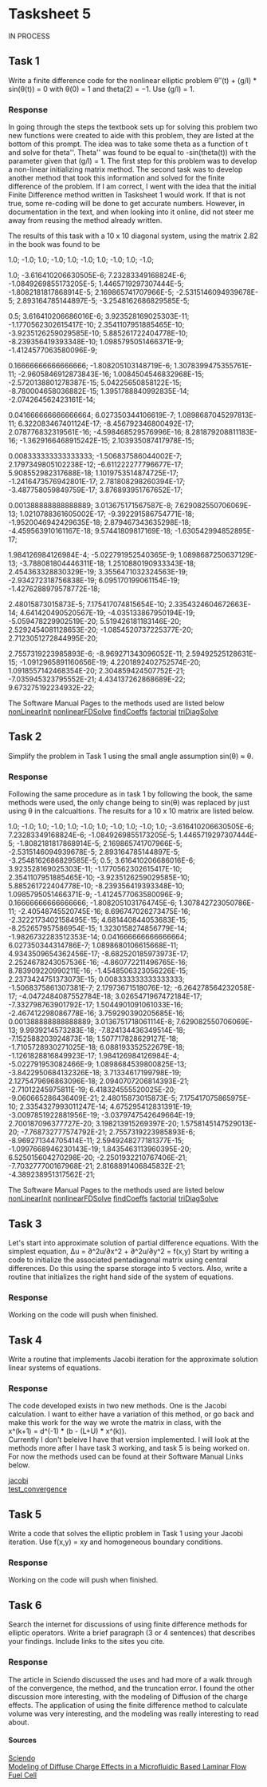 # Tasksheet 5
 
 IN PROCESS
 
## Task 1
Write a finite difference code for the nonlinear elliptic problem
θ′′(t) + (g/l) * sin(θ(t)) = 0
with 
θ(0) = 1 and theta(2) = −1. Use (g/l) = 1.
### Response
In going through the steps the textbook sets up for solving this problem two new functions were created to aide with this problem, they are listed at the bottom of this prompt. The idea was to take some theta as a function of t and solve for theta''. Theta'' was found to be equal to -sin(theta(t)) with the parameter given that (g/l) = 1. The first step for this problem was to develop a non-linear initializing matrix method. The second task was to develop another method that took this information and solved for the finite difference of the problem. If I am correct, I went with the idea that the initial Finite Difference method written in Tasksheet 1 would work. If that is not true, some re-coding will be done to get accurate numbers. However, in documentation in the text, and when looking into it online, did not steer me away from reusing the method already written.

The results of this task with a 10 x 10 diagonal system, using the matrix 2.82 in the book was found to be     

1.0; -1.0; 1.0; -1.0; 1.0; -1.0; 1.0; -1.0; 1.0; -1.0;    

1.0; -3.616410206630505E-6; 7.23283349168824E-6; -1.0849269855173205E-5; 1.4465719297307444E-5; -1.8082181817868914E-5; 2.169865741707966E-5; -2.5315146094939678E-5; 2.893164785144897E-5; -3.2548162686829585E-5;    

0.5; 3.616410206686016E-6; 3.923528169025303E-11; -1.1770562302615417E-10; 2.3541107951885465E-10; -3.9235126259029585E-10; 5.885261722404778E-10; -8.239356419393348E-10; 1.0985795051466371E-9; -1.4124577063580096E-9;     

0.16666666666666666; -1.808205103148719E-6; 1.3078399475355761E-11; -2.9605846912873843E-16; 1.0084504546832968E-15; -2.5720138801278387E-15; 5.04225650858122E-15; -8.780004658036882E-15; 1.3951788840992835E-14; -2.074264562423161E-14;    

0.041666666666666664; 6.027350344106619E-7; 1.0898687045297813E-11; 6.322083467401124E-17; -8.456792346800492E-17; 2.078776832319561E-16; -4.598468529576996E-16; 8.281879208811183E-16; -1.3629166468915242E-15; 2.103935087417978E-15;    

0.008333333333333333; -1.506837586044002E-7; 2.1797349805102238E-12; -6.611222277796677E-17; 5.908552982317688E-18; 1.1019753514874725E-17; -1.2416473576942801E-17; 2.781808298260394E-17; -3.487758059849759E-17; 3.876893951767652E-17;    

0.001388888888888889; 3.013675171567587E-8; 7.629082550706069E-13; 1.0210788361605002E-17; -9.392291586754771E-18; -1.9520046942429635E-18; 2.879467343635298E-18; -4.459563910161167E-18; 9.57441809817169E-18; -1.630542994852895E-17;    

1.984126984126984E-4; -5.022791952540365E-9; 1.0898687250637129E-13; -3.788081804446311E-18; 1.2510880190933343E-18; 2.454363328830329E-19; 3.3556471032324563E-19; -2.934272318756838E-19; 6.095170199061154E-19; -1.4276288979578772E-18;     

2.48015873015873E-5; 7.175417074815654E-10; 2.3354324604672663E-14; 4.641420490520567E-19; -4.035133867950194E-19; -5.059478229902519E-20; 5.519426181183146E-20; 2.5292454081128653E-20; -1.0854520737225377E-20; 2.7123051272844995E-20;     

2.7557319223985893E-6; -8.969271343096052E-11; 2.59492525128631E-15; -1.0912965891160656E-19; 4.2201892402752574E-20; 1.0918557142468354E-20; 2.304859424507752E-21; -7.035945323795552E-21; 4.434137262868689E-22; 9.673275192234932E-22;     

      
The Software Manual Pages to the methods used are listed below       
[nonLinearInit](https://github.com/nicoleefleming/math5620/blob/master/SoftwareManual/nonLinearInit.md)
[nonlinearFDSolve](https://github.com/nicoleefleming/math5620/blob/master/SoftwareManual/nonlinearFDSolve.md)
[findCoeffs](https://github.com/nicoleefleming/math5620/blob/master/SoftwareManual/findCoeffs.md)
[factorial](https://github.com/nicoleefleming/math5620/blob/master/SoftwareManual/factorial.md)
[triDiagSolve](https://github.com/nicoleefleming/math5620/blob/master/SoftwareManual/triDiagSolve.md)

## Task 2
Simplify the problem in Task 1 using the small angle assumption 
sin(θ) ≈ θ.
### Response
Following the same procedure as in task 1 by following the book, the same methods were used, the only change being to sin(θ) was replaced by just using θ in the calcualtions. The results for a 10 x 10 matrix are listed below.     
      
1.0; -1.0; 1.0; -1.0; 1.0; -1.0; 1.0; -1.0; 1.0; -1.0; 
1.0; -3.616410206630505E-6; 7.23283349168824E-6; -1.0849269855173205E-5; 1.4465719297307444E-5; -1.8082181817868914E-5; 2.169865741707966E-5; -2.5315146094939678E-5; 2.893164785144897E-5; -3.2548162686829585E-5; 
0.5; 3.616410206686016E-6; 3.923528169025303E-11; -1.1770562302615417E-10; 2.3541107951885465E-10; -3.9235126259029585E-10; 5.885261722404778E-10; -8.239356419393348E-10; 1.0985795051466371E-9; -1.4124577063580096E-9; 
0.16666666666666666; -1.8082051031764745E-6; 1.307842723050786E-11; -2.40548745520745E-16; 8.696747026273475E-16; -2.3222173402158495E-15; 4.681440844053683E-15; -8.252657957586954E-15; 1.3230158274856779E-14; -1.9826732283512353E-14; 
0.041666666666666664; 6.027350344314786E-7; 1.0898680106615668E-11; 4.9343509654362456E-17; -8.682520185973973E-17; 2.2524678243057536E-16; -4.860772211496765E-16; 8.783909220990211E-16; -1.4548506323056226E-15; 2.2373424751373073E-15; 
0.008333333333333333; -1.5068375861307381E-7; 2.17973671518076E-12; -6.264278564232058E-17; -4.0472484087552784E-18; 3.0265471967472184E-17; -7.332798763901792E-17; 1.5044901091061033E-16; -2.467412298086778E-16; 3.759290390205685E-16; 
0.001388888888888889; 3.0136751718061114E-8; 7.629082550706069E-13; 9.9939214573283E-18; -7.824134436349514E-18; -7.152588203924873E-18; 1.507717828629127E-18; -1.7105728930271025E-18; 6.088193352522679E-18; -1.1261828816849923E-17; 
1.984126984126984E-4; -5.022791953082466E-9; 1.0898684539800825E-13; -3.8422950684132326E-18; 3.71334617199798E-19; 2.1275479696863096E-18; 2.0940707206814393E-21; -2.71012245975811E-19; 6.418324555520025E-20; -9.060665286436409E-21; 
2.48015873015873E-5; 7.175417075865975E-10; 2.3354327993011247E-14; 4.675295412831391E-19; -3.0097851922881956E-19; -3.0379747542649664E-19; 2.700187096377727E-20; 3.198213915269397E-20; 1.5758145147529013E-20; -7.768732777574792E-21; 
2.7557319223985893E-6; -8.969271344705414E-11; 2.5949248277181377E-15; -1.0997668946230143E-19; 1.8435463113960395E-20; 6.525015604270298E-20; -2.2501932210767406E-21; -7.703277700167968E-21; 2.8168891406845832E-21; -4.389238951317562E-21; 
     

The Software Manual Pages to the methods used are listed below       
[nonLinearInit](https://github.com/nicoleefleming/math5620/blob/master/SoftwareManual/nonLinearInit.md)
[nonlinearFDSolve](https://github.com/nicoleefleming/math5620/blob/master/SoftwareManual/nonlinearFDSolve.md)
[findCoeffs](https://github.com/nicoleefleming/math5620/blob/master/SoftwareManual/findCoeffs.md)
[factorial](https://github.com/nicoleefleming/math5620/blob/master/SoftwareManual/factorial.md)
[triDiagSolve](https://github.com/nicoleefleming/math5620/blob/master/SoftwareManual/triDiagSolve.md)

## Task 3
 Let's start into approximate solution of partial difference equations. With the simplest equation,
Δu = ∂^2u/∂x^2 + ∂^2u/∂y^2 = f(x,y)
Start by writing a code to initialize the associated pentadiagonal matrix using central differences. Do this using the sparse storage into 5 vectors. Also, write a routine that initializes the right hand side of the system of equations.
### Response   
Working on the code will push when finished.

## Task 4
Write a routine that implements Jacobi iteration for the approximate solution linear systems of equations.
### Response
The code developed exists in two new methods. One is the Jacobi calculation. I want to either have a variation of this method, or go back and make this work for the way we wrote the matrix in class, with the    
x^(k+1) = d^(-1) * (b - (L+U) * x^(k)).           
Currently I don't beleive I have that version implemented. I will look at the methods more after I have task 3 working, and task 5 is being worked on. For now the methods used can be found at their Software Manual Links below.       

[jacobi](https://github.com/nicoleefleming/math5620/tree/master/SoftwareManual/jacobi.md)    
[test_convergence](https://github.com/nicoleefleming/math5620/tree/master/SoftwareManual/test_convergence.md)    

## Task 5
Write a code that solves the elliptic problem in Task 1 using your Jacobi iteration. Use f(x,y) = xy and homogeneous boundary conditions.
### Response
Working on the code will push when finished.

## Task 6
Search the internet for discussions of using finite difference methods for elliptic operators. Write a brief paragraph (3 or 4 sentences) that describes your findings. Include links to the sites you cite.
### Response
The article in Sciendo discussed the uses and had more of a walk through of the convergence, the method, and the truncation error. I found the other discussion more interesting, with the modeling of Diffusion of the charge effects. The application of using the finite difference method to calculate volume was very interesting, and the modeling was really interesting to read about.

#### Sources
[Sciendo](https://content.sciendo.com/configurable/contentpage/journals$002famns$002f3$002f1$002farticle-p311.xmlSciendo)       
[Modeling of Diffuse Charge Effects in a Microfluidic Based Laminar Flow Fuel Cell](https://www.researchgate.net/publication/228821547_Modeling_of_Diffuse_Charge_Effects_in_a_Microfluidic_Based_Laminar_Flow_Fuel_Cell)       
